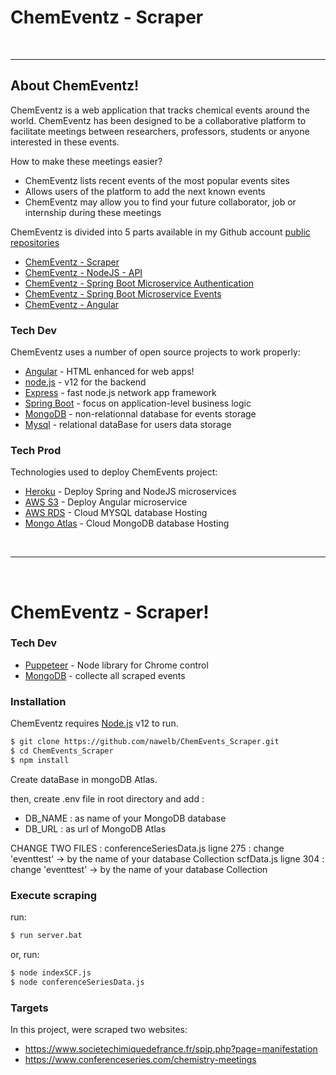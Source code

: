 # ChemEventz - Scraper
&nbsp;
_______________________________
## About ChemEventz!

ChemEventz is a web application that tracks chemical events around the world. 
ChemEventz has been designed to be a collaborative platform to facilitate meetings between researchers, professors, students or anyone interested in these events.

How to make these meetings easier?
  - ChemEventz lists recent events of the most popular events sites
  - Allows users of the platform to add the next known events
  - ChemEventz may allow you to find your future collaborator, job or internship during these meetings


ChemEventz is divided into 5 parts available in my Github account  [public repositories][Git]
  - [ChemEventz - Scraper][GitScrap]  
  - [ChemEventz - NodeJS - API][GitNodeJS] 
  - [ChemEventz - Spring Boot Microservice Authentication][GitSpringAuth]
  - [ChemEventz - Spring Boot Microservice Events][GitSpringEvents]
  - [ChemEventz - Angular][GitAngular]

  
### Tech Dev

ChemEventz uses a number of open source projects to work properly:

* [Angular] - HTML enhanced for web apps!
* [node.js] - v12 for the backend
* [Express] - fast node.js network app framework 
* [Spring Boot] - focus on application-level business logic
* [MongoDB] - non-relationnal database for events storage
* [Mysql] - relational dataBase for users data storage

### Tech Prod

Technologies used to deploy ChemEvents project:

* [Heroku] - Deploy Spring and NodeJS microservices
* [AWS S3] - Deploy Angular microservice
* [AWS RDS] - Cloud MYSQL database Hosting
* [Mongo Atlas] - Cloud MongoDB database Hosting

&nbsp;
______________________________________
&nbsp;
# ChemEventz - Scraper!

### Tech Dev
* [Puppeteer] - Node library for Chrome control
* [MongoDB] - collecte all scraped events


### Installation


ChemEventz requires [Node.js](https://nodejs.org/) v12 to run.

```sh
$ git clone https://github.com/nawelb/ChemEvents_Scraper.git
$ cd ChemEvents_Scraper
$ npm install
```



Create dataBase in mongoDB Atlas.
	

then, create .env file in root directory and add :
 - DB_NAME : as name of your MongoDB database 
 - DB_URL : as url of MongoDB Atlas 

CHANGE TWO FILES : 
	conferenceSeriesData.js ligne 275  : change 'eventtest' -> by the name of your database Collection 
	scfData.js ligne 304  : change 'eventtest' -> by the name of your database Collection 
	

### Execute scraping

run: 
```sh
$ run server.bat
```

or, run:
```sh
$ node indexSCF.js
$ node conferenceSeriesData.js
```

### Targets

In this project, were scraped two websites:

* https://www.societechimiquedefrance.fr/spip.php?page=manifestation
* https://www.conferenceseries.com/chemistry-meetings



[//]: # (These are reference links used in the body of this note and get stripped out when the markdown processor does its job. There is no need to format nicely because it shouldn't be seen. Thanks SO - http://stackoverflow.com/questions/4823468/store-comments-in-markdown-syntax)


   [Git]: <https://github.com/nawelb>
   [node.js]: <http://nodejs.org>
   [express]: <http://expressjs.com>
   [Angular]: <https://angular.io>
   [Heroku]: <https://heroku.com>
   [Spring Boot]: <https://spring.io/projects/spring-boot>
  [GitAngular]: <https://github.com/nawelb/ChemEvents_Front_Angular_Security>
  [GitSpringEvents]: <https://github.com/nawelb/ChemEvents_Back_Spring_Events>
  [GitSpringAuth]: <https://github.com/nawelb/ChemEvents_Back_Spring_Security>
  [GitNodeJS]: <https://github.com/nawelb/ChemEvents_Back_NodeJS>
  [GitScrap]: <https://github.com/nawelb/ChemEvents_Scraper>
  [AWS S3]: <https://docs.aws.amazon.com/AmazonS3/latest/dev/WebsiteHosting.html>
  [AWS RDS]: <https://aws.amazon.com/fr/rds/>
  [Mongo Atlas]: <https://www.mongodb.com/cloud/atlas>
  [MongoDB]: <https://www.mongodb.com/fr>
  [MySQL]:<https://www.mysql.com/fr/downloads/>
  [puppeteer]: <https://github.com/puppeteer/puppeteer>